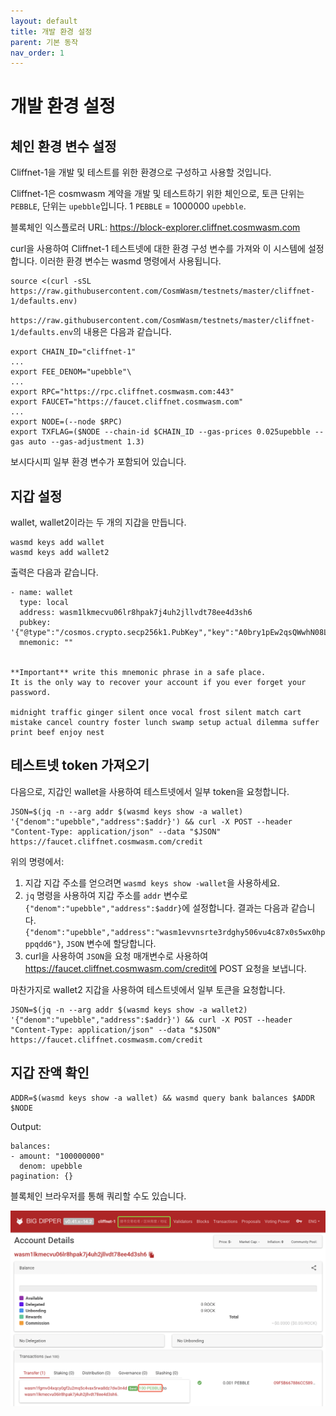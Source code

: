 ```yaml
---
layout: default
title: 개발 환경 설정
parent: 기본 동작
nav_order: 1
---
```


# 개발 환경 설정

## 체인 환경 변수 설정

Cliffnet-1을 개발 및 테스트를 위한 환경으로 구성하고 사용할 것입니다.

Cliffnet-1은 cosmwasm 계약을 개발 및 테스트하기 위한 체인으로, 토큰 단위는 `PEBBLE`, 단위는 `upebble`입니다. 1 `PEBBLE` = 1000000 `upebble`.

블록체인 익스플로러 URL: https://block-explorer.cliffnet.cosmwasm.com

curl을 사용하여 Cliffnet-1 테스트넷에 대한 환경 구성 변수를 가져와 이 시스템에 설정합니다. 이러한 환경 변수는 wasmd 명령에서 사용됩니다.

```
source <(curl -sSL https://raw.githubusercontent.com/CosmWasm/testnets/master/cliffnet-1/defaults.env)
```

`https://raw.githubusercontent.com/CosmWasm/testnets/master/cliffnet-1/defaults.env`의 내용은 다음과 같습니다.
```
export CHAIN_ID="cliffnet-1"
...
export FEE_DENOM="upebble"\
...
export RPC="https://rpc.cliffnet.cosmwasm.com:443"
export FAUCET="https://faucet.cliffnet.cosmwasm.com"
...
export NODE=(--node $RPC)
export TXFLAG=($NODE --chain-id $CHAIN_ID --gas-prices 0.025upebble --gas auto --gas-adjustment 1.3)
```

보시다시피 일부 환경 변수가 포함되어 있습니다.

## 지갑 설정

wallet, wallet2이라는 두 개의 지갑을 만듭니다.

```
wasmd keys add wallet
wasmd keys add wallet2
```

출력은 다음과 같습니다.

```
- name: wallet
  type: local
  address: wasm1lkmecvu06lr8hpak7j4uh2jllvdt78ee4d3sh6
  pubkey: '{"@type":"/cosmos.crypto.secp256k1.PubKey","key":"A0bry1pEw2qsQWwhN08LZFUFebyzDLYEFTv0EWNvm8QR"}'
  mnemonic: ""


**Important** write this mnemonic phrase in a safe place.
It is the only way to recover your account if you ever forget your password.

midnight traffic ginger silent once vocal frost silent match cart mistake cancel country foster lunch swamp setup actual dilemma suffer print beef enjoy nest
```

## 테스트넷 token 가져오기

다음으로, 지갑인 wallet을 사용하여 테스트넷에서 일부 token을 요청합니다.

```
JSON=$(jq -n --arg addr $(wasmd keys show -a wallet) '{"denom":"upebble","address":$addr}') && curl -X POST --header "Content-Type: application/json" --data "$JSON" https://faucet.cliffnet.cosmwasm.com/credit
```

위의 명령에서:
1. 지갑 지갑 주소를 얻으려면 `wasmd keys show -wallet`을 사용하세요.
2. `jq` 명령을 사용하여 지갑 주소를 `addr` 변수로 `{"denom":"upebble","address":$addr}`에 설정합니다. 결과는 다음과 같습니다. `{"denom":"upebble","address":"wasm1evvnsrte3rdghy506vu4c87x0s5wx0hpppqdd6"}`, `JSON` 변수에 할당합니다.
3.  curl을 사용하여 `JSON`을 요청 매개변수로 사용하여 https://faucet.cliffnet.cosmwasm.com/credit에 POST 요청을 보냅니다.

마찬가지로 wallet2 지갑을 사용하여 테스트넷에서 일부 토큰을 요청합니다.

```
JSON=$(jq -n --arg addr $(wasmd keys show -a wallet2) '{"denom":"upebble","address":$addr}') && curl -X POST --header "Content-Type: application/json" --data "$JSON" https://faucet.cliffnet.cosmwasm.com/credit
```

## 지갑 잔액 확인

```
ADDR=$(wasmd keys show -a wallet) && wasmd query bank balances $ADDR $NODE
```

Output:

```
balances:
- amount: "100000000"
  denom: upebble
pagination: {}
```

블록체인 브라우저를 통해 쿼리할 수도 있습니다.

![explorer](/assets/images/setup-development-environment/explorer.png)


